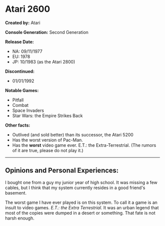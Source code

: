 # Atari 2600

**Created by:** Atari

**Console Generation:** Second Generation

**Release Date:**
* NA: 09/11/1977
* EU: 1978
* JP: 10/1983 (as the Atari 2800)

**Discontinued:**
* 01/01/1992

**Notable Games:**
* Pitfall
* Combat
* Space Invaders
* Star Wars: the Empire Strikes Back

**Other facts:**
* Outlived (and sold better) than its successor, the Atari 5200
* Has the worst version of Pac-Man.
* Has the **worst** video game ever. E.T.: the Extra-Terrestrial. (The rumors of it are true, please do not play it.)

---

## Opinions and Personal Experiences:
I bought one from a guy my junior year of high school. It was missing a few cables, but I think that my system currently resides in a good friend's basement.

The worst game I have ever played is on this system. To call it a game is an insult to video games. *E.T.: the Extra Terrestrial*. It was an urban legend that most of the copies were dumped in a desert or something. That fate is not harsh enough.

